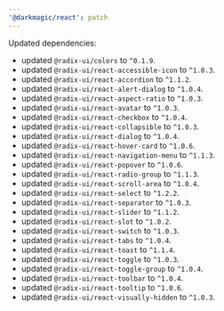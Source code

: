 ```yaml
---
'@darkmagic/react': patch
---
```


Updated dependencies:

- updated `@radix-ui/colors` to `^0.1.9`.
- updated `@radix-ui/react-accessible-icon` to `^1.0.3`.
- updated `@radix-ui/react-accordion` to `^1.1.2`.
- updated `@radix-ui/react-alert-dialog` to `^1.0.4`.
- updated `@radix-ui/react-aspect-ratio` to `^1.0.3`.
- updated `@radix-ui/react-avatar` to `^1.0.3`.
- updated `@radix-ui/react-checkbox` to `^1.0.4`.
- updated `@radix-ui/react-collapsible` to `^1.0.3`.
- updated `@radix-ui/react-dialog` to `^1.0.4`.
- updated `@radix-ui/react-hover-card` to `^1.0.6`.
- updated `@radix-ui/react-navigation-menu` to `^1.1.3`.
- updated `@radix-ui/react-popover` to `^1.0.6`.
- updated `@radix-ui/react-radio-group` to `^1.1.3`.
- updated `@radix-ui/react-scroll-area` to `^1.0.4`.
- updated `@radix-ui/react-select` to `^1.2.2`.
- updated `@radix-ui/react-separator` to `^1.0.3`.
- updated `@radix-ui/react-slider` to `^1.1.2`.
- updated `@radix-ui/react-slot` to `^1.0.2`.
- updated `@radix-ui/react-switch` to `^1.0.3`.
- updated `@radix-ui/react-tabs` to `^1.0.4`.
- updated `@radix-ui/react-toast` to `^1.1.4`.
- updated `@radix-ui/react-toggle` to `^1.0.3`.
- updated `@radix-ui/react-toggle-group` to `^1.0.4`.
- updated `@radix-ui/react-toolbar` to `^1.0.4`.
- updated `@radix-ui/react-tooltip` to `^1.0.6`.
- updated `@radix-ui/react-visually-hidden` to `^1.0.3`.
